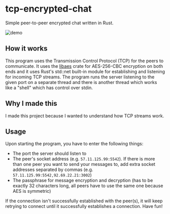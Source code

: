 # tcp-encrypted-chat

Simple peer-to-peer encrypted chat written in Rust.

![demo](https://user-images.githubusercontent.com/101414157/185361880-0ee3f40c-aaf6-4c44-be0c-9fce39345eb0.gif)

## How it works

This program uses the Transmission Control Protocol (TCP) for the peers to communicate. It uses the [libaes](crates.io/crates/libaes) crate for AES-256-CBC encryption on both ends and it uses Rust's std::net built-in module for establishing and listening for incoming TCP streams. The program runs the server listening to the given port on a separate thread and there is another thread which works like a "shell" which has control over stdin.

## Why I made this

I made this project because I wanted to understand how TCP streams work.

## Usage

Upon starting the program, you have to enter the following things:

- The port the server should listen to
- The peer's socket address (e.g. <code>57.11.125.99:5542</code>). If there is more than one peer you want to send your messages to, add extra socket addresses separated by commas (e.g. <code>57.11.125.99:5542,92.69.22.21:3002</code>)
- The passphrase for message encryption and decryption (has to be exactly 32 characters long, all peers have to use the same one because AES is symmetric)

If the connection isn't successfully established with the peer(s), it will keep retrying to connect until it successfully establishes a connection. Have fun!
